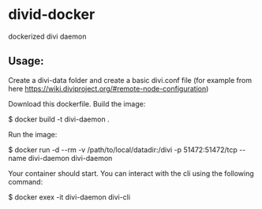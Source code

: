 # divid-docker
dockerized divi daemon

## Usage:
Create a divi-data folder and create a basic divi.conf file
(for example from here https://wiki.diviproject.org/#remote-node-configuration)

Download this dockerfile.
Build the image:

$ docker build -t divi-daemon .

Run the image:

$ docker run -d --rm -v /path/to/local/datadir:/divi -p 51472:51472/tcp --name divi-daemon divi-daemon

Your container should start. You can interact with the cli using the following command:

$ docker exex -it divi-daemon divi-cli <command>
